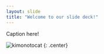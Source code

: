 ```yaml
---
layout: slide
title: "Welcome to our slide deck!"
---
```


Caption here!

![kimonotocat](https://octodex.github.com/images/kimonotocat.png)
{: .center}
